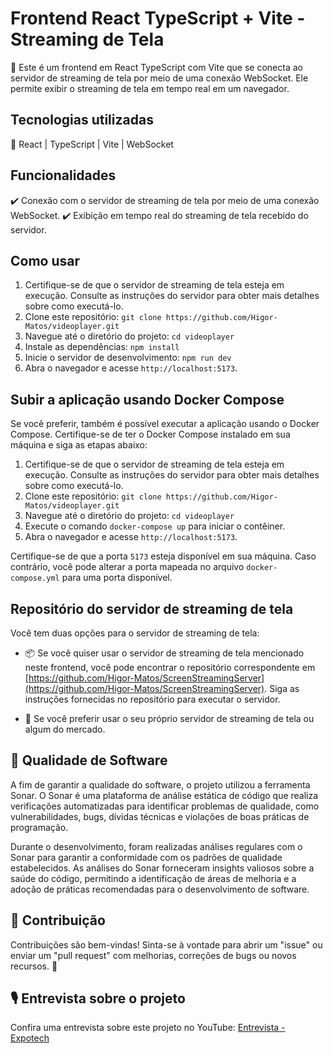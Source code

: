 # Frontend React TypeScript + Vite - Streaming de Tela

🌟 Este é um frontend em React TypeScript com Vite que se conecta ao servidor de streaming de tela por meio de uma conexão WebSocket. Ele permite exibir o streaming de tela em tempo real em um navegador.

## Tecnologias utilizadas

🚀 React | TypeScript | Vite | WebSocket

## Funcionalidades

✔️ Conexão com o servidor de streaming de tela por meio de uma conexão WebSocket.
✔️ Exibição em tempo real do streaming de tela recebido do servidor.

## Como usar

1. Certifique-se de que o servidor de streaming de tela esteja em execução. Consulte as instruções do servidor para obter mais detalhes sobre como executá-lo.
2. Clone este repositório: `git clone https://github.com/Higor-Matos/videoplayer.git`
3. Navegue até o diretório do projeto: `cd videoplayer`
4. Instale as dependências: `npm install`
5. Inicie o servidor de desenvolvimento: `npm run dev`
6. Abra o navegador e acesse `http://localhost:5173`.

## Subir a aplicação usando Docker Compose

Se você preferir, também é possível executar a aplicação usando o Docker Compose. Certifique-se de ter o Docker Compose instalado em sua máquina e siga as etapas abaixo:

1. Certifique-se de que o servidor de streaming de tela esteja em execução. Consulte as instruções do servidor para obter mais detalhes sobre como executá-lo.
2. Clone este repositório: `git clone https://github.com/Higor-Matos/videoplayer.git`
3. Navegue até o diretório do projeto: `cd videoplayer`
4. Execute o comando `docker-compose up` para iniciar o contêiner.
5. Abra o navegador e acesse `http://localhost:5173`.

Certifique-se de que a porta `5173` esteja disponível em sua máquina. Caso contrário, você pode alterar a porta mapeada no arquivo `docker-compose.yml` para uma porta disponível.

## Repositório do servidor de streaming de tela

Você tem duas opções para o servidor de streaming de tela:

- 📦 Se você quiser usar o servidor de streaming de tela mencionado neste frontend, você pode encontrar o repositório correspondente em [https://github.com/Higor-Matos/ScreenStreamingServer](https://github.com/Higor-Matos/ScreenStreamingServer). Siga as instruções fornecidas no repositório para executar o servidor.

- 🚀 Se você preferir usar o seu próprio servidor de streaming de tela ou algum do mercado.

## 🧪 Qualidade de Software

A fim de garantir a qualidade do software, o projeto utilizou a ferramenta Sonar. O Sonar é uma plataforma de análise estática de código que realiza verificações automatizadas para identificar problemas de qualidade, como vulnerabilidades, bugs, dívidas técnicas e violações de boas práticas de programação.

Durante o desenvolvimento, foram realizadas análises regulares com o Sonar para garantir a conformidade com os padrões de qualidade estabelecidos. As análises do Sonar forneceram insights valiosos sobre a saúde do código, permitindo a identificação de áreas de melhoria e a adoção de práticas recomendadas para o desenvolvimento de software.

## 🤝 Contribuição

Contribuições são bem-vindas! Sinta-se à vontade para abrir um "issue" ou enviar um "pull request" com melhorias, correções de bugs ou novos recursos. 🎉

## 🎙️ Entrevista sobre o projeto

Confira uma entrevista sobre este projeto no YouTube: [Entrevista - Expotech](https://www.youtube.com/watch?v=dFQMuRxyf1c)
